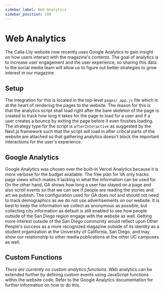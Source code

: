 ```yaml
---
sidebar_label: Web Analytics
sidebar_position: 100
---
```

# Web Analytics

The Calla-Lily website now recently uses Google Analytics to gain insight on how users interact with the magazine's contents. The goal of analytics is to increase user engagement and the user experience, so sharing this data to the social media team will allow us to figure out better strategies to grow interest in our magazine.

## Setup

The integration for this is located in the top-level `pages/_app.js` file which is at the heart of rendering the pages to the website. The reason for this is that the analytics script shall load right after the bare skeleton of the page is created to track how long it takes for the page to load for a user and if a user creates a bounce by exiting the page before it even finishes loading. The strategy type for the script is `afterInteractive` as suggested by the Next.js framework such that the script will load in after critical parts of the website are attached so that gathering analytics doesn't block the important interactions for the user's experience. 

## Google Analytics

Google Analytics was chosen over the built-in Vercel Analytics because it is more verbose for the budget available. The free plan for VA only tracks page views which makes it lacking in what the information can be used for. On the other hand, GA shows how long a user has stayed on a page and also scroll events so that we can see if people are reading the stories and art we publish. The configuration used for GA does not and should not need to track demographics as we do not use advertisements on our website. It is best to keep the information we collect as anonymous as possible, but collecting city information as default is still enabled to see how people outside of the San Diego region engage with the website as well. Getting more interest outside of the San Diego community would reflect upon Other People's success as a more recognized magazine outside of its identity as a student organization at the University of California, San Diego, and may show our relationship to other media publications at the other UC campuses as well.

## Custom Functions

*There are currently no custom analytics functions*. Web analytics can be extended further by defining custom events using JavaScript functions within the website code. Refer to the Google Analytics documentation for further information on how to do this.